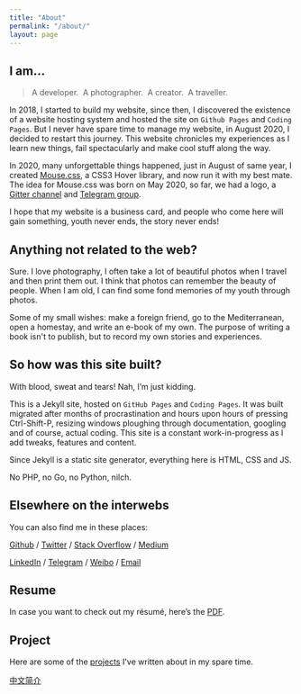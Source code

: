 ```yaml
---
title: "About"
permalink: "/about/"
layout: page
---
```


## I am...

> A developer.&nbsp;&nbsp;A photographer.&nbsp;&nbsp;A creator.&nbsp;&nbsp;A traveller.
>

In 2018, I started to build my website, since then, I discovered the existence of a website hosting system and hosted the site on `Github Pages` and `Coding Pages`. But I never have spare time to manage my website, in August 2020, I decided to restart this journey. This website chronicles my experiences as I learn new things, fail spectacularly and make cool stuff along the way.

In 2020, many unforgettable things happened, just in August of same year, I created [Mouse.css](https://github.com/isArtJay/Mouse), a CSS3 Hover library, and now run it with my best mate. The idea for Mouse.css was born on May 2020, so far, we had a logo, a [Gitter channel](https://gitter.im/mouse-css/mouse?utm_source=share-link&utm_medium=link&utm_campaign=share-link) and [Telegram group](https://t.me/mouse_chat).

I hope that my website is a business card, and people who come here will gain something, youth never ends, the story never ends!

## Anything not related to the web?

Sure. I love photography, I often take a lot of beautiful photos when I travel and then print them out. I think that photos can remember the beauty of people. When I am old, I can find some fond memories of my youth through photos.

Some of my small wishes: make a foreign friend, go to the Mediterranean, open a homestay, and write an e-book of my own. The purpose of writing a book isn't to publish, but to record my own stories and experiences. 

## So how was this site built?

With blood, sweat and tears! Nah, I’m just kidding.

This is a Jekyll site, hosted on `GitHub Pages` and `Coding Pages`. It was built migrated after months of procrastination and hours upon hours of pressing Ctrl-Shift-P, resizing windows ploughing through documentation, googling and of course, actual coding. This site is a constant work-in-progress as I add tweaks, features and content.

Since Jekyll is a static site generator, everything here is HTML, CSS and JS.

No PHP, no Go, no Python, nilch.

## Elsewhere on the interwebs

You can also find me in these places:

[Github](https://github.com/isArtJay) / [Twitter](https://twitter.com/yj_bian) / [Stack Overflow](https://stackoverflow.com/users/11297855/yj-bian) / [Medium](https://medium.com/@yj_bian)

[LinkedIn](https://www.linkedin.com/in/bianyujie)  / [Telegram](https://t.me/yj_bian) / [Weibo](https://weibo.com/artjay) / [Email](mailto:bianyujie@lien.run)

## Resume

In case you want to check out my résumé, here’s the [PDF](/resume/resume.pdf).

## Project

Here are some of the [projects](/project) I've written about in my spare time.

<a href="/about-cn">中文简介</a>